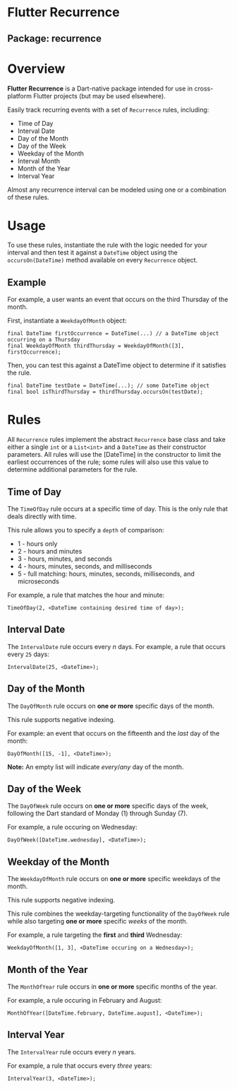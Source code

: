 # Flutter Recurrence
## Package: recurrence

# Overview
**Flutter Recurrence** is a Dart-native package intended for use in cross-platform Flutter projects (but may be used elsewhere).

Easily track recurring events with a set of `Recurrence` rules, including:

  * Time of Day
  * Interval Date
  * Day of the Month
  * Day of the Week
  * Weekday of the Month
  * Interval Month
  * Month of the Year
  * Interval Year

Almost any recurrence interval can be modeled using one or a combination of these rules.

# Usage

To use these rules, instantiate the rule with the logic needed for your interval and then test it against a `DateTime` object using the `occursOn(DateTime)` method available on every `Recurrence` object.

## Example

For example, a user wants an event that occurs on the third Thursday of the month. 

First, instantiate a `WeekdayOfMonth` object:

```
final DateTime firstOccurrence = DateTime(...) // a DateTime object occurring on a Thursday
final WeekdayOfMonth thirdThursday = WeekdayOfMonth([3], firstOccurrence);
```

Then, you can test this against a DateTime object to determine if it satisfies the rule.

```
final DateTime testDate = DateTime(...); // some DateTime object
final bool isThirdThursday = thirdThursday.occursOn(testDate);
```

# Rules

All `Recurrence` rules implement the abstract `Recurrence` base class and take either a single `int` or a `List<int>` and a `DateTime` as their constructor parameters. All rules will use the [DateTime] in the constructor to limit the earliest occurrences of the rule; some rules will also use this value to determine additional parameters for the rule.

## Time of Day

The `TimeOfDay` rule occurs at a specific time of day. This is the only rule that deals directly with time.

This rule allows you to specify a `depth` of comparison:

  * 1 - hours only
  * 2 - hours and minutes
  * 3 - hours, minutes, and seconds
  * 4 - hours, minutes, seconds, and milliseconds
  * 5 - full matching: hours, minutes, seconds, milliseconds, and microseconds

For example, a rule that matches the hour and minute:

```
TimeOfDay(2, <DateTime containing desired time of day>);
```

## Interval Date

The `IntervalDate` rule occurs every _n_ days. For example, a rule that occurs every `25` days:

```
IntervalDate(25, <DateTime>);
```

## Day of the Month

The `DayOfMonth` rule occurs on **one or more** specific days of the month. 

This rule supports negative indexing.

For example: an event that occurs on the fifteenth and the _last_ day of the month:

```
DayOfMonth([15, -1], <DateTime>);
```

**Note:** An empty list will indicate _every_/_any_ day of the month.

## Day of the Week

The `DayOfWeek` rule occurs on **one or more** specific days of the week, following the Dart standard of Monday (1) through Sunday (7). 

For example, a rule occuring on Wednesday:

```
DayOfWeek([DateTime.wednesday], <DateTime>);
```

## Weekday of the Month

The `WeekdayOfMonth` rule occurs on **one or more** specific weekdays of the month. 

This rule supports negative indexing.

This rule combines the weekday-targeting functionality of the `DayOfWeek` rule while also targeting **one or more** specific _weeks_ of the month. 

For example, a rule targeting the **first** and **third** Wednesday:

```
WeekdayOfMonth([1, 3], <DateTime occuring on a Wednesday>);
```

## Month of the Year

The `MonthOfYear` rule occurs in **one or more** specific months of the year. 

For example, a rule occuring in February and August:

```
MonthOfYear([DateTime.february, DateTime.august], <DateTime>);
```

## Interval Year

The `IntervalYear` rule occurs every _n_ years. 

For example, a rule that occurs every _three_ years:

```
IntervalYear(3, <DateTime>);
```
